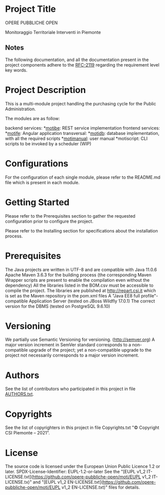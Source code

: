 # Project Title
OPERE PUBBLICHE OPEN

Monitoraggio Territoriale Interventi in Piemonte

## Notes
The following documentation, and all the documentation present in the project components adhere to the [RFC-2119](https://tools.ietf.org/html/rfc2119) regarding the requirement level key words.

# Project Description
This is a multi-module project handling the purchasing cycle for the Public Administration.

The modules are as follow:

backend services:
*[motibe](https://github.com/opere-pubbliche-open/moti-motibe): REST service implementation
frontend services:
*[motife](https://github.com/opere-pubbliche-open/moti-motife): Angular application
transversal:
*[motidb](https://github.com/opere-pubbliche-open/moti-motidb): database implementation, with all the required scripts
*[motimanual](https://github.com/opere-pubbliche-open/moti-motimanual): user manual
*motiscript: CLI scripts to be invoked by a scheduler (WIP)
# Configurations
For the configuration of each single module, please refer to the README.md file which is present in each module.

# Getting Started
Please refer to the Prerequisites section to gather the requested configuration prior to configure the project.

Please refer to the Installing section for specifications about the installation process.

# Prerequisites
The Java projects are written in UTF-8 and are compatible with Java 11.0.6
Apache Maven 3.6.3 for the building process (the corresponding Maven Wrapper scripts are present to enable the compilation even without the dependency)
All the libraries listed in the BOM.csv must be accessible to compile the project. The libraries are published at http://repart.csi.it which is set as the Maven repository in the pom.xml files
A "Java EE8 full profile"-compatible Application Server (tested on JBoss Wildfly 17.0.1)
The correct version for the DBMS (tested on PostgreSQL 9.6.10)
# Versioning
We partially use Semantic Versioning for versioning. (http://semver.org)
A major version increment in SemVer standard corresponds to a non-compatible upgrade of the project; yet a non-compatible upgrade to the project not necessarily corresponds to a major version increment.

# Authors
See the list of contributors who participated in this project in file [AUTHORS.txt](https://github.com/opere-pubbliche-open/moti/AUTHORS.txt).

# Copyrights
See the list of copyrighters in this project in file Copyrights.txt
"© Copyright CSI Piemonte – 2021".

# License
The source code is licensed under the European Union Public Licence 1.2 or later.
SPDX-License-Identifier: EUPL-1.2-or-later
See the "[EUPL v1_2 IT-LICENSE.txt](https://github.com/opere-pubbliche-open/moti/EUPL v1_2 IT-LICENSE.tx)" and "[EUPL v1_2 EN-LICENSE.txt](https://github.com/opere-pubbliche-open/moti/EUPL v1_2 EN-LICENSE.txt)" files for details.